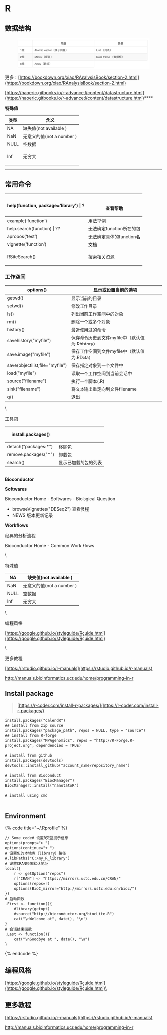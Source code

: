# R

## **数据结构**

<figure><img src="../.gitbook/assets/Aiomic vector （原子肉量）.png" alt=""><figcaption></figcaption></figure>

更多：[https://bookdown.org/xiao/RAnalysisBook/section-2.html](https://bookdown.org/xiao/RAnalysisBook/section-2.html)

[https://haoeric.gitbooks.io/r-advanced/content/datastructure.html](https://haoeric.gitbooks.io/r-advanced/content/datastructure.html)****

**特殊值**

| 类型   | 含义                   |
| ---- | -------------------- |
| NA   | 缺失值(not available )  |
| NaN  | 无意义的值(not a number ) |
| NULL | 空数据                  |
| Inf  | <p></p><p>无穷大</p>    |

****

## 常用命令

| help(function, package=‘library’) \| ? | <p><br>查看帮助</p>   |
| -------------------------------------- | ----------------- |
| example(‘function’)                    | 用法举例              |
| help.search(function) \| ??            | 无法确定function所在的包  |
| apropos(‘test’)                        | 无法确定具体的function名  |
| vignette(‘function’)                   | 文档                |
| RSiteSearch()                          | <p>搜索相关资源<br></p> |

### 工作空间

| options()                       | 显示或设置当前的选项                      |
| ------------------------------- | ------------------------------- |
| getwd()                         | 显示当前的目录                         |
| setwd()                         | 修改工作目录                          |
| ls()                            | 列出当前工作空间中的对象                    |
| rm()                            | 删除一个或多个对象                       |
| history()                       | 最近使用过的命令                        |
| savehistory("myfile")           | 保存命令历史到文件myfile中（默认值为.Rhistory） |
| save.image("myfile")            | 保存工作空间到文件myfile中（默认值为.RData）    |
| save(objectilist,file="myfile") | 保存指定对象到一个文件中                    |
| load("myfile")                  | 读取一个工作空间到当前会话中                  |
| source("filename")              | 执行一个脚本(.R)                      |
| sink("filename")                | 将文本输出重定向到文件filename             |
| q()                             | 退出                              |

\


工具包

| install.packages()    | <p><br></p> |
| --------------------- | ----------- |
| detach(“packages:\*”) | 移除包         |
| remove.packages("\*") | 卸载包         |
| search()              | 显示已加载的包的列表  |

\
**Bioconductor**

**Softwares**

Bioconductor Home - Softwares - Biological Question

* browseVignettes("DESeq2") 查看教程
* NEWS 版本更新记录

**Workflows**

经典的分析流程

Bioconductor Home - Common Work Flows





\


特殊值

| NA   | 缺失值(not available )  |
| ---- | -------------------- |
| NaN  | 无意义的值(not a number ) |
| NULL | 空数据                  |
| Inf  | 无穷大                  |

\


编程风格

[https://google.github.io/styleguide/Rguide.html](https://google.github.io/styleguide/Rguide.html)

\


更多教程

[https://rstudio.github.io/r-manuals](https://rstudio.github.io/r-manuals)

http://manuals.bioinformatics.ucr.edu/home/programming-in-r

## Install package

> [https://r-coder.com/install-r-packages/](https://r-coder.com/install-r-packages/)

```
install.packages("calendR")
## install from zip source
install.packages("package_path", repos = NULL, type = "source")
## install from R-forge
install.packages("MPAgenomics", repos = "http://R-Forge.R-project.org", dependencies = TRUE)
                 
# install from github
install.packages(devtools)
devtools::install_github("account_name/repository_name")

# install from Bioconduct
install.packages("BiocManager")
BiocManager::install("nanotatoR") 

# install using cmd


```

## Environment

{% code title="~/.Rprofile" %}
```
// Some code# 设置R交互提示信息                                                              
options(prompt="> ")                                                             
options(continue="+ ")                                                           
# 设置包的本地库（library）路径                                                  
#.libPaths("C:/my_R_library")                                                    
# 设置CRAN镜像默认地址                                                           
local({
    r <- getOption("repos")                                                   
    r["CRAN"] <- "https://mirrors.ustc.edu.cn/CRAN/"                                 
    options(repos=r)                                                                 
    options(BioC_mirror="http://mirrors.ustc.edu.cn/bioc/")                          
})                                                                               
# 启动函数                                                                       
.First <- function(){                                                            
    #library(getopt)                                                                 
    #source("http://bioconductor.org/biocLite.R")                                    
    cat("\nWelcome at", date(), "\n")                                                
}                                                                                
# 会话结束函数                                                                   
.Last <- function(){                                                             
    cat("\nGoodbye at ", date(), "\n")                                               
}
```
{% endcode %}

## 编程风格

[https://google.github.io/styleguide/Rguide.html](https://google.github.io/styleguide/Rguide.html)\


## 更多教程

[https://rstudio.github.io/r-manuals](https://rstudio.github.io/r-manuals)

http://manuals.bioinformatics.ucr.edu/home/programming-in-r
